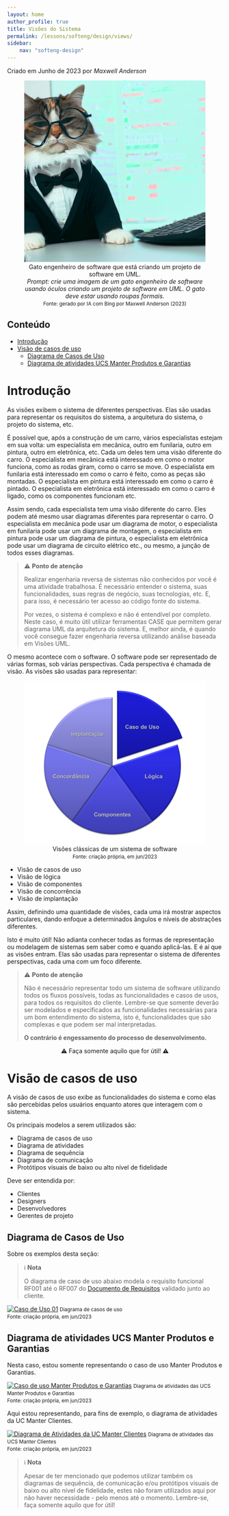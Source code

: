 ```yaml
---
layout: home
author_profile: true
title: Visões do Sistema
permalink: /lessons/softeng/design/views/
sidebar:
    nav: "softeng-design"
---
```

Criado em Junho de 2023 por *Maxwell Anderson*

<center>
    <figure>
        <img src="../../../../assets/images/gpt/cat_design02.png" width=500 alt="Gato engenheiro de software que está criando um projeto de software em UML">
        <figcaption>
            Gato engenheiro de software que está criando um projeto de software em UML.<br>
            <em>Prompt: crie uma imagem de um gato engenheiro de software usando óculos criando um projeto de software em UML. O gato deve estar usando roupas formais.</em>
        </figcaption>
        <small>Fonte: gerado por IA com Bing por Maxwell Anderson (2023)</small>
    </figure>
</center>

## Conteúdo

- [Introdução](#introdução)
- [Visão de casos de uso](#visão-de-casos-de-uso)
  - [Diagrama de Casos de Uso](#diagrama-de-casos-de-uso)
  - [Diagrama de atividades UCS Manter Produtos e Garantias](#diagrama-de-atividades-ucs-manter-produtos-e-garantias)

# Introdução

As visões exibem o sistema de diferentes perspectivas. Elas são usadas para representar os requisitos do sistema, a arquitetura do sistema, o projeto do sistema, etc.

É possível que, após a construção de um carro, vários especialistas estejam em sua volta: um especialista em mecânica, outro em funilaria, outro em pintura, outro em eletrônica, etc. Cada um deles tem uma visão diferente do carro. O especialista em mecânica está interessado em como o motor funciona, como as rodas giram, como o carro se move. O especialista em funilaria está interessado em como o carro é feito, como as peças são montadas. O especialista em pintura está interessado em como o carro é pintado. O especialista em eletrônica está interessado em como o carro é ligado, como os componentes funcionam etc.

Assim sendo, cada especialista tem uma visão diferente do carro. Eles podem até mesmo usar diagramas diferentes para representar o carro. O especialista em mecânica pode usar um diagrama de motor, o especialista em funilaria pode usar um diagrama de montagem, o especialista em pintura pode usar um diagrama de pintura, o especialista em eletrônica pode usar um diagrama de circuito elétrico etc., ou mesmo, a junção de todos esses diagramas.

> ⚠️ **Ponto de atenção**
>
> Realizar engenharia reversa de sistemas não conhecidos por você é uma atividade trabalhosa. É necessário entender o sistema, suas funcionalidades, suas regras de negócio, suas tecnologias, etc. E, para isso, é necessário ter acesso ao código fonte do sistema. 
>
> Por vezes, o sistema é complexo e não é entendível por completo. Neste caso, é muito útil utilizar ferramentas CASE que permitem gerar diagrama UML da arquitetura do sistema. E, melhor ainda, é quando você consegue fazer engenharia reversa utilizando análise baseada em Visões UML.

O mesmo acontece com o software. O software pode ser representado de várias formas, sob várias perspectivas. Cada perspectiva é chamada de visão. As visões são usadas para representar:

<center>
    <figure>
        <img src="../../../../assets/images/lessons/design02.png" width=500 alt="Visões clássicas de um sistema de software">
        <figcaption>
            Visões clássicas de um sistema de software
        </figcaption>
        <small>Fonte: criação própria, em jun/2023</small>
    </figure>
</center>

- Visão de casos de uso
- Visão de lógica
- Visão de componentes
- Visão de concorrência
- Visão de implantação

Assim, definindo uma quantidade de visões, cada uma irá mostrar aspectos particulares, dando enfoque a determinados ângulos e níveis de abstrações diferentes.

Isto é muito útil! Não adianta conhecer todas as formas de representação ou modelagem de sistemas sem saber como e quando aplicá-las. E é aí que as visões entram. Elas são usadas para representar o sistema de diferentes perspectivas, cada uma com um foco diferente.

> ⚠️ **Ponto de atenção**
>
> Não é necessário representar todo um sistema de software utilizando todos os fluxos possíveis, todas as funcionalidades e casos de usos, para todos os requisitos do cliente. Lembre-se que somente deverão ser modelados e especificados as funcionalidades necessárias para um bom entendimento do sistema, isto é, funcionalidades que são complexas e que podem ser mal interpretadas.
>
> **O contrário é engessamento do processo de desenvolvimento.** 

<center>⚠️ Faça somente aquilo que for útil! ⚠️</center>

# Visão de casos de uso

A visão de casos de uso exibe as funcionalidades do sistema e como elas são percebidas pelos usuários enquanto atores que interagem com o sistema.

Os principais modelos a serem utilizados são:

- Diagrama de casos de uso
- Diagrama de atividades
- Diagrama de sequência
- Diagrama de comunicação
- Protótipos visuais de baixo ou alto nível de fidelidade

Deve ser entendida por:

- Clientes
- Designers
- Desenvolvedores
- Gerentes de projeto

## Diagrama de Casos de Uso

Sobre os exemplos desta seção:

> ℹ️ **Nota**
>
> O diagrama de caso de uso abaixo modela o requisito funcional RF001 até o RF007 do [Documento de Requisitos](/lessons/softeng/requirements/req/sample/) validado junto ao cliente.

[![Caso de Uso 01](https://tinyurl.com/282y3wry)](https://tinyurl.com/282y3wry)<!--![Caso de Uso 01](../../../../assets/puml/usecase_view.puml)-->
<small>
    Diagrama de casos de uso
<br>
    Fonte: criação própria, em jun/2023
</small>

## Diagrama de atividades UCS Manter Produtos e Garantias

Nesta caso, estou somente representando o caso de uso Manter Produtos e Garantias.

[![Caso de uso Manter Produtos e Garantias](https://tinyurl.com/2d8zfbw9)](https://tinyurl.com/2d8zfbw9)<!--![Caso de uso Manter Produtos e Garantias](../../../../assets/puml/activity_view01.puml)-->
<small>
    Diagrama de atividades das UCS Manter Produtos e Garantias
<br>
    Fonte: criação própria, em jun/2023
</small>

Aqui estou representando, para fins de exemplo, o diagrama de atividades da UC Manter Clientes.

[![Diagrama de Atividades da UC Manter Clientes](https://tinyurl.com/222rgl6x)](https://tinyurl.com/222rgl6x)<!--![Diagrama de Atividades da UC Manter Clientes](../../../../assets/puml/activity_view02.puml)-->
<small>
    Diagrama de atividades das UCS Manter Clientes
<br>
    Fonte: criação própria, em jun/2023
</small>

> ℹ️ **Nota**
>
> Apesar de ter mencionado que podemos utilizar também os diagramas de sequência, de comunicação e/ou protótipos visuais de baixo ou alto nível de fidelidade, estes não foram utilizados aqui por não haver necessidade - pelo menos até o momento. Lembre-se, faça somente aquilo que for útil!

<!-- # Visão lógica

A visão lógica exibe a estrutura do sistema e como os componentes do sistema interagem entre si.

Os principais modelos que podem ser utilizados são:

- Para análise de estrutura estática
  - Diagrama de classes
  - Diagrama de objetos
- Para análise de comportamento dinâmico
  - Diagrama de máquina de estados
  - Diagrama de atividades

Deve ser entenda por:

- Designers
- Desenvolvedores

## Arquitetura do sistema

Você pode estar se perguntando:

- Possuo documentos ou um backlog de requisitos, e agora?
- Possuo análise do sistema baseada na visão de casos de uso, por onde devo começar? -->
